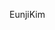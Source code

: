 EunjiKim  

<!--- <img src="https://img.shields.io/badge/Python-3766AB?style=flat-square&logo=Python&logoColor=white"/></a>&nbsp --->
<!---
movmovmovmov/movmovmovmov is a ✨ special ✨ repository because its `README.md` (this file) appears on your GitHub profile.
You can click the Preview link to take a look at your changes.
--->
